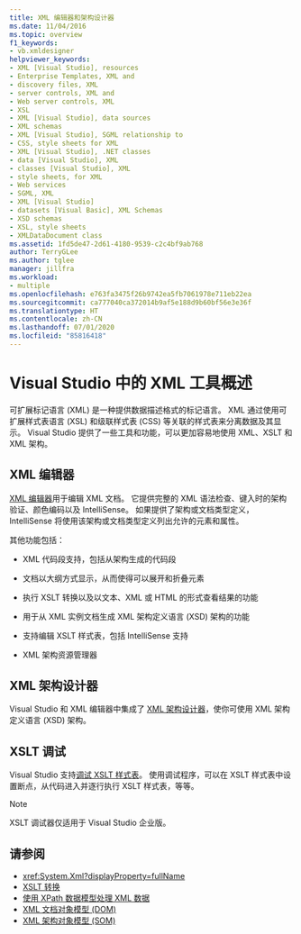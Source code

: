 ```yaml
---
title: XML 编辑器和架构设计器
ms.date: 11/04/2016
ms.topic: overview
f1_keywords:
- vb.xmldesigner
helpviewer_keywords:
- XML [Visual Studio], resources
- Enterprise Templates, XML and
- discovery files, XML
- server controls, XML and
- Web server controls, XML
- XSL
- XML [Visual Studio], data sources
- XML schemas
- XML [Visual Studio], SGML relationship to
- CSS, style sheets for XML
- XML [Visual Studio], .NET classes
- data [Visual Studio], XML
- classes [Visual Studio], XML
- style sheets, for XML
- Web services
- SGML, XML
- XML [Visual Studio]
- datasets [Visual Basic], XML Schemas
- XSD schemas
- XSL, style sheets
- XMLDataDocument class
ms.assetid: 1fd5de47-2d61-4180-9539-c2c4bf9ab768
author: TerryGLee
ms.author: tglee
manager: jillfra
ms.workload:
- multiple
ms.openlocfilehash: e763fa3475f26b9742ea5fb7061978e711eb22ea
ms.sourcegitcommit: ca777040ca372014b9af5e188d9b60bf56e3e36f
ms.translationtype: HT
ms.contentlocale: zh-CN
ms.lasthandoff: 07/01/2020
ms.locfileid: "85816418"
---
```

# <a name="overview-of-xml-tools-in-visual-studio"></a>Visual Studio 中的 XML 工具概述

可扩展标记语言 (XML) 是一种提供数据描述格式的标记语言。 XML 通过使用可扩展样式表语言 (XSL) 和级联样式表 (CSS) 等关联的样式表来分离数据及其显示。 Visual Studio 提供了一些工具和功能，可以更加容易地使用 XML、XSLT 和 XML 架构。

## <a name="xml-editor"></a>XML 编辑器

[XML 编辑器](xml-editor.md)用于编辑 XML 文档。 它提供完整的 XML 语法检查、键入时的架构验证、颜色编码以及 IntelliSense。 如果提供了架构或文档类型定义，IntelliSense 将使用该架构或文档类型定义列出允许的元素和属性。

其他功能包括：

- XML 代码段支持，包括从架构生成的代码段

- 文档以大纲方式显示，从而使得可以展开和折叠元素

- 执行 XSLT 转换以及以文本、XML 或 HTML 的形式查看结果的功能

- 用于从 XML 实例文档生成 XML 架构定义语言 (XSD) 架构的功能

- 支持编辑 XSLT 样式表，包括 IntelliSense 支持

- XML 架构资源管理器

## <a name="xml-schema-designer"></a>XML 架构设计器

Visual Studio 和 XML 编辑器中集成了 [XML 架构设计器](xml-schema-designer.md)，使你可使用 XML 架构定义语言 (XSD) 架构。

## <a name="xslt-debugging"></a>XSLT 调试

Visual Studio 支持[调试 XSLT 样式表](../xml-tools/debugging-xslt.md)。 使用调试程序，可以在 XSLT 样式表中设置断点，从代码进入并逐行执行 XSLT 样式表，等等。

> [!NOTE]
> XSLT 调试器仅适用于 Visual Studio 企业版。

## <a name="see-also"></a>请参阅

- <xref:System.Xml?displayProperty=fullName>
- [XSLT 转换](/dotnet/standard/data/xml/xslt-transformations)
- [使用 XPath 数据模型处理 XML 数据](/dotnet/standard/data/xml/process-xml-data-using-the-xpath-data-model)
- [XML 文档对象模型 (DOM)](/dotnet/standard/data/xml/xml-document-object-model-dom)
- [XML 架构对象模型 (SOM)](/dotnet/standard/data/xml/xml-schema-object-model-som)
